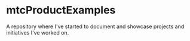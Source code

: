 # mtcProductExamples
A repository where I've started to document and showcase projects and initiatives I've worked on. 
